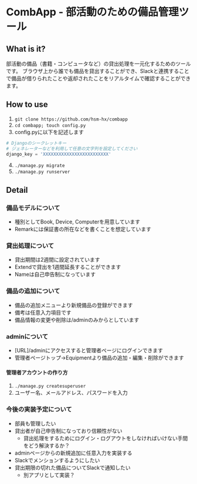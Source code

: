 # CombApp - 部活動のための備品管理ツール

## What is it?
部活動の備品（書籍・コンピュータなど）の貸出処理を一元化するためのツールです。
ブラウザ上から誰でも備品を貸出することができ、Slackと連携することで備品が借りられたことや返却されたことをリアルタイムで確認することができます。

## How to use
1. `git clone https://github.com/hsm-hx/combapp`
2. `cd combapp; touch config.py`
3. config.pyに以下を記述します

``` python config.py
# Djangoのシークレットキー
# ジェネレーターなどを利用して任意の文字列を設定してください
django_key = 'XXXXXXXXXXXXXXXXXXXXXXXXX'
```
4. `./manage.py migrate`
5. `./manage.py runserver`

## Detail
### 備品モデルについて
* 種別としてBook, Device, Computerを用意しています
* Remarkには保証書の所在などを書くことを想定しています

### 貸出処理について
* 貸出期間は2週間に設定されています
* Extendで貸出を1週間延長することができます
* Nameは自己申告制になっています

### 備品の追加について
* 備品の追加メニューより新規備品の登録ができます
* 備考は任意入力項目です
* 備品情報の変更や削除は/adminのみからとしています

### adminについて
* [URL]/adminにアクセスすると管理者ページにログインできます
* 管理者ページトップ→Equipmentより備品の追加・編集・削除ができます

#### 管理者アカウントの作り方
1. `./manage.py createsuperuser`
2. ユーザー名、メールアドレス、パスワードを入力

### 今後の実装予定について
* 部員も管理したい
* 貸出者が自己申告制になっており信頼性がない
  * 貸出処理をするためにログイン・ログアウトをしなければいけない手間をどう解決するか？
* adminページからの新規追加に任意入力を実装する
* Slackでメンションするようにしたい
* 貸出期限の切れた備品についてSlackで通知したい
  * 別アプリとして実装？
